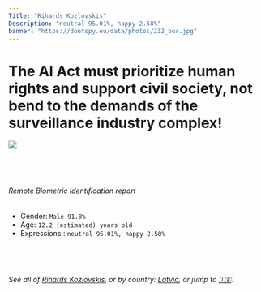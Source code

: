 ```yaml
---
Title: "Rihards Kozlovskis"
Description: "neutral 95.01%, happy 2.58%"
banner: "https://dontspy.eu/data/photos/232_box.jpg"
---
```


# The AI Act must prioritize human rights and support civil society, not bend to the demands of the surveillance industry complex!

<link rel="stylesheet" type="text/css" href="/css/blog.css" />

<div class="is-fake" hidden>

_This image is **clearly fake**_, yet we [continue to collect them because the AI Act negotiations](/blog/why-deepfake/) are heading in a direction that will only make people's lives more complicated. For a more in-depth explanation, read: [Double threat: why losing the battle against Face Biometrics would fuel the proliferation of deepfakes](/blog/the-dual-threat-how-losing-the-biometric-battle-fuels-deepfake-proliferation/).


</div>

<!-- <img src="https://dontspy.eu/data/photos/54_box.jpg" /> -->
<img src="https://dontspy.eu/data/photos/232_box.jpg" />

## <br>

###### Remote Biometric Identification report

* <span class="label">Gender:</span> `Male 91.8%`
* <span class="label">Age:</span> `12.2 (estimated) years old`
* <span class="label">Expressions::</span> `neutral 95.01%, happy 2.58%`

## <br>

###### See all of [Rihards Kozlovskis](/policymaker#Rihards%20Kozlovskis), or by country: [Latvia](/country#Latvia), or jump to [🇮🇪](/x/128).

## <br>
